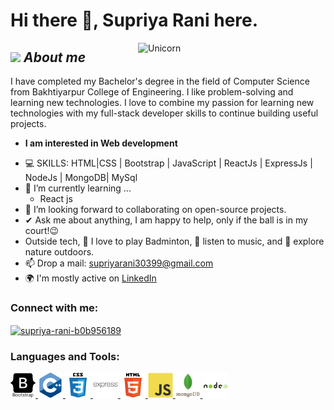 
<!---
Supriyabce/Supriyabce is a ✨ special ✨ repository because its `README.md` (this file) appears on your GitHub profile.
You can click the Preview link to take a look at your changes.
--->
# Hi there 👋, Supriya Rani here. 

<img align="right" width=300px alt="Unicorn" src="https://c.tenor.com/GN73MKBawZYAAAAi/busy-cute.gif" />

## <img src="https://media.giphy.com/media/ObNTw8Uzwy6KQ/giphy.gif" width="30px">&nbsp;***About me***

I have completed my Bachelor's degree in the field of Computer Science from Bakhtiyarpur College of Engineering.
I like problem-solving and learning new technologies.
I love to combine my passion for learning new technologies with my full-stack developer skills to continue building useful projects.
* **I am interested in Web development**
- 💻 SKILLS: HTML|CSS | Bootstrap | JavaScript | ReactJs | ExpressJs | NodeJs | MongoDB| MySql
- 🌱 I’m currently learning ...
  - React js
- 👯 I’m looking forward to collaborating on open-source projects.
- ✔ Ask me about anything, I am happy to help, only if the ball is in my court!😉<br>
- Outside tech, 🏸 I love to play Badminton, 🎵 listen to music, and 🌴 explore nature outdoors.
- 📫 Drop a mail: <a href="supriyarani30399@gmail.com">supriyarani30399@gmail.com</a>
- 🌍 I'm mostly active on <a href="https://www.linkedin.com/in/supriya-rani-b0b956189/">LinkedIn</a>


<h3 align="left">Connect with me:</h3>
<p align="left">
<a href="https://linkedin.com/in/supriya-rani-b0b956189" target="blank"><img align="center" src="https://raw.githubusercontent.com/rahuldkjain/github-profile-readme-generator/master/src/images/icons/Social/linked-in-alt.svg" alt="supriya-rani-b0b956189" height="30" width="40" /></a>
</p>

<h3 align="left">Languages and Tools:</h3>
<p align="left"> <a href="https://getbootstrap.com" target="_blank" rel="noreferrer"> <img src="https://raw.githubusercontent.com/devicons/devicon/master/icons/bootstrap/bootstrap-plain-wordmark.svg" alt="bootstrap" width="40" height="40"/> </a> <a href="https://www.w3schools.com/cpp/" target="_blank" rel="noreferrer"> <img src="https://raw.githubusercontent.com/devicons/devicon/master/icons/cplusplus/cplusplus-original.svg" alt="cplusplus" width="40" height="40"/> </a> <a href="https://www.w3schools.com/css/" target="_blank" rel="noreferrer"> <img src="https://raw.githubusercontent.com/devicons/devicon/master/icons/css3/css3-original-wordmark.svg" alt="css3" width="40" height="40"/> </a> <a href="https://expressjs.com" target="_blank" rel="noreferrer"> <img src="https://raw.githubusercontent.com/devicons/devicon/master/icons/express/express-original-wordmark.svg" alt="express" width="40" height="40"/> </a> <a href="https://www.w3.org/html/" target="_blank" rel="noreferrer"> <img src="https://raw.githubusercontent.com/devicons/devicon/master/icons/html5/html5-original-wordmark.svg" alt="html5" width="40" height="40"/> </a> <a href="https://developer.mozilla.org/en-US/docs/Web/JavaScript" target="_blank" rel="noreferrer"> <img src="https://raw.githubusercontent.com/devicons/devicon/master/icons/javascript/javascript-original.svg" alt="javascript" width="40" height="40"/> </a> <a href="https://www.mongodb.com/" target="_blank" rel="noreferrer"> <img src="https://raw.githubusercontent.com/devicons/devicon/master/icons/mongodb/mongodb-original-wordmark.svg" alt="mongodb" width="40" height="40"/> </a> <a href="https://nodejs.org" target="_blank" rel="noreferrer"> <img src="https://raw.githubusercontent.com/devicons/devicon/master/icons/nodejs/nodejs-original-wordmark.svg" alt="nodejs" width="40" height="40"/> </a> </p>
